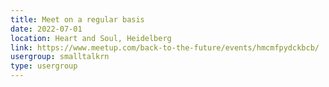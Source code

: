 ```yaml
---
title: Meet on a regular basis
date: 2022-07-01
location: Heart and Soul, Heidelberg
link: https://www.meetup.com/back-to-the-future/events/hmcmfpydckbcb/
usergroup: smalltalkrn
type: usergroup
---
```

